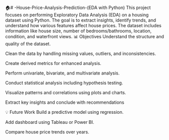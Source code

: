 🏠# -House-Price-Analysis-Prediction-(EDA with Python)
This project focuses on performing Exploratory Data Analysis (EDA) on a housing dataset using Python. The goal is to extract insights, identify trends, and understand how various features affect house prices. The dataset includes information like house size, number of bedrooms/bathrooms, location, condition, and waterfront views.
📊 Objectives
Understand the structure and quality of the dataset.

Clean the data by handling missing values, outliers, and inconsistencies.

Create derived metrics for enhanced analysis.

Perform univariate, bivariate, and multivariate analysis.

Conduct statistical analysis including hypothesis testing.

Visualize patterns and correlations using plots and charts.

Extract key insights and conclude with recommendations

💡 Future Work
Build a predictive model using regression.

Add dashboard using Tableau or Power BI.

Compare house price trends over years.

